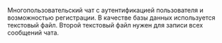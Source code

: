 Многопользовательский чат с аутентификацией пользователя и возможностью регистрации. В качестве базы данных используется текстовый файл. Второй текстовый файл нужен для записи всех сообщений чата.
